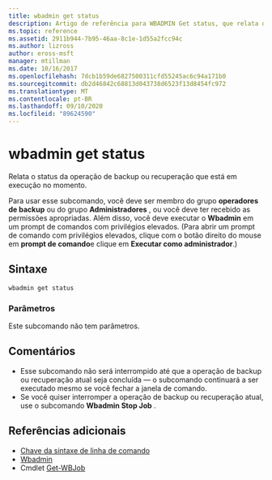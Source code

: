 ```yaml
---
title: wbadmin get status
description: Artigo de referência para WBADMIN Get status, que relata o status da operação de backup ou recuperação que está em execução no momento.
ms.topic: reference
ms.assetid: 2911b944-7b95-46aa-8c1e-1d55a2fcc94c
ms.author: lizross
author: eross-msft
manager: mtillman
ms.date: 10/16/2017
ms.openlocfilehash: 7dcb1b59de6827500311cfd55245ac6c94a171b0
ms.sourcegitcommit: db2d46842c68813d043738d6523f13d8454fc972
ms.translationtype: MT
ms.contentlocale: pt-BR
ms.lasthandoff: 09/10/2020
ms.locfileid: "89624590"
---
```

# <a name="wbadmin-get-status"></a>wbadmin get status



Relata o status da operação de backup ou recuperação que está em execução no momento.

Para usar esse subcomando, você deve ser membro do grupo **operadores de backup** ou do grupo **Administradores** , ou você deve ter recebido as permissões apropriadas. Além disso, você deve executar o **Wbadmin** em um prompt de comandos com privilégios elevados. (Para abrir um prompt de comando com privilégios elevados, clique com o botão direito do mouse em **prompt de comando**e clique em **Executar como administrador**.)

## <a name="syntax"></a>Sintaxe

```
wbadmin get status
```

### <a name="parameters"></a>Parâmetros

Este subcomando não tem parâmetros.

## <a name="remarks"></a>Comentários

-   Esse subcomando não será interrompido até que a operação de backup ou recuperação atual seja concluída — o subcomando continuará a ser executado mesmo se você fechar a janela de comando.
-   Se você quiser interromper a operação de backup ou recuperação atual, use o subcomando **Wbadmin Stop Job** .

## <a name="additional-references"></a>Referências adicionais

- [Chave da sintaxe de linha de comando](command-line-syntax-key.md)
-   [Wbadmin](wbadmin.md)
-   Cmdlet [Get-WBJob](/powershell/module/windowserverbackup/?view=winserver2012r2-ps)

